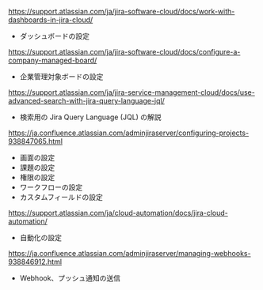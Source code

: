 https://support.atlassian.com/ja/jira-software-cloud/docs/work-with-dashboards-in-jira-cloud/

- ダッシュボードの設定

https://support.atlassian.com/ja/jira-software-cloud/docs/configure-a-company-managed-board/

- 企業管理対象ボードの設定

https://support.atlassian.com/ja/jira-service-management-cloud/docs/use-advanced-search-with-jira-query-language-jql/

- 検索用の Jira Query Language (JQL) の解説

https://ja.confluence.atlassian.com/adminjiraserver/configuring-projects-938847065.html

- 画面の設定
- 課題の設定
- 権限の設定
- ワークフローの設定
- カスタムフィールドの設定

https://support.atlassian.com/ja/cloud-automation/docs/jira-cloud-automation/

- 自動化の設定

https://ja.confluence.atlassian.com/adminjiraserver/managing-webhooks-938846912.html

- Webhook、プッシュ通知の送信
